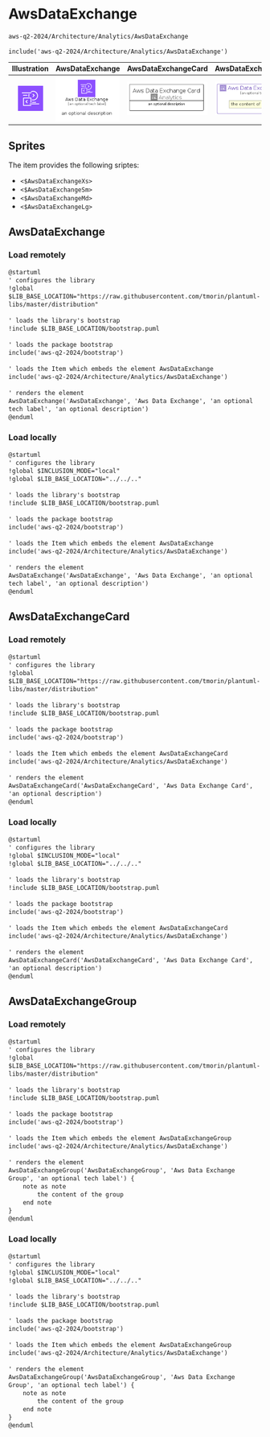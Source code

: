 # AwsDataExchange


```text
aws-q2-2024/Architecture/Analytics/AwsDataExchange
```

```text
include('aws-q2-2024/Architecture/Analytics/AwsDataExchange')
```



| Illustration | AwsDataExchange | AwsDataExchangeCard | AwsDataExchangeGroup |
| :---: | :---: | :---: | :---: |
| ![illustration for Illustration](../../../aws-q2-2024/Architecture/Analytics/AwsDataExchange.png) | ![illustration for AwsDataExchange](../../../aws-q2-2024/Architecture/Analytics/AwsDataExchange.Local.png) | ![illustration for AwsDataExchangeCard](../../../aws-q2-2024/Architecture/Analytics/AwsDataExchangeCard.Local.png) | ![illustration for AwsDataExchangeGroup](../../../aws-q2-2024/Architecture/Analytics/AwsDataExchangeGroup.Local.png) |



## Sprites
The item provides the following sriptes:

- `<$AwsDataExchangeXs>`
- `<$AwsDataExchangeSm>`
- `<$AwsDataExchangeMd>`
- `<$AwsDataExchangeLg>`





## AwsDataExchange

### Load remotely
```plantuml
@startuml
' configures the library
!global $LIB_BASE_LOCATION="https://raw.githubusercontent.com/tmorin/plantuml-libs/master/distribution"

' loads the library's bootstrap
!include $LIB_BASE_LOCATION/bootstrap.puml

' loads the package bootstrap
include('aws-q2-2024/bootstrap')

' loads the Item which embeds the element AwsDataExchange
include('aws-q2-2024/Architecture/Analytics/AwsDataExchange')

' renders the element
AwsDataExchange('AwsDataExchange', 'Aws Data Exchange', 'an optional tech label', 'an optional description')
@enduml
```

### Load locally
```plantuml
@startuml
' configures the library
!global $INCLUSION_MODE="local"
!global $LIB_BASE_LOCATION="../../.."

' loads the library's bootstrap
!include $LIB_BASE_LOCATION/bootstrap.puml

' loads the package bootstrap
include('aws-q2-2024/bootstrap')

' loads the Item which embeds the element AwsDataExchange
include('aws-q2-2024/Architecture/Analytics/AwsDataExchange')

' renders the element
AwsDataExchange('AwsDataExchange', 'Aws Data Exchange', 'an optional tech label', 'an optional description')
@enduml
```

## AwsDataExchangeCard

### Load remotely
```plantuml
@startuml
' configures the library
!global $LIB_BASE_LOCATION="https://raw.githubusercontent.com/tmorin/plantuml-libs/master/distribution"

' loads the library's bootstrap
!include $LIB_BASE_LOCATION/bootstrap.puml

' loads the package bootstrap
include('aws-q2-2024/bootstrap')

' loads the Item which embeds the element AwsDataExchangeCard
include('aws-q2-2024/Architecture/Analytics/AwsDataExchange')

' renders the element
AwsDataExchangeCard('AwsDataExchangeCard', 'Aws Data Exchange Card', 'an optional description')
@enduml
```

### Load locally
```plantuml
@startuml
' configures the library
!global $INCLUSION_MODE="local"
!global $LIB_BASE_LOCATION="../../.."

' loads the library's bootstrap
!include $LIB_BASE_LOCATION/bootstrap.puml

' loads the package bootstrap
include('aws-q2-2024/bootstrap')

' loads the Item which embeds the element AwsDataExchangeCard
include('aws-q2-2024/Architecture/Analytics/AwsDataExchange')

' renders the element
AwsDataExchangeCard('AwsDataExchangeCard', 'Aws Data Exchange Card', 'an optional description')
@enduml
```

## AwsDataExchangeGroup

### Load remotely
```plantuml
@startuml
' configures the library
!global $LIB_BASE_LOCATION="https://raw.githubusercontent.com/tmorin/plantuml-libs/master/distribution"

' loads the library's bootstrap
!include $LIB_BASE_LOCATION/bootstrap.puml

' loads the package bootstrap
include('aws-q2-2024/bootstrap')

' loads the Item which embeds the element AwsDataExchangeGroup
include('aws-q2-2024/Architecture/Analytics/AwsDataExchange')

' renders the element
AwsDataExchangeGroup('AwsDataExchangeGroup', 'Aws Data Exchange Group', 'an optional tech label') {
    note as note
        the content of the group
    end note
}
@enduml
```

### Load locally
```plantuml
@startuml
' configures the library
!global $INCLUSION_MODE="local"
!global $LIB_BASE_LOCATION="../../.."

' loads the library's bootstrap
!include $LIB_BASE_LOCATION/bootstrap.puml

' loads the package bootstrap
include('aws-q2-2024/bootstrap')

' loads the Item which embeds the element AwsDataExchangeGroup
include('aws-q2-2024/Architecture/Analytics/AwsDataExchange')

' renders the element
AwsDataExchangeGroup('AwsDataExchangeGroup', 'Aws Data Exchange Group', 'an optional tech label') {
    note as note
        the content of the group
    end note
}
@enduml
```

